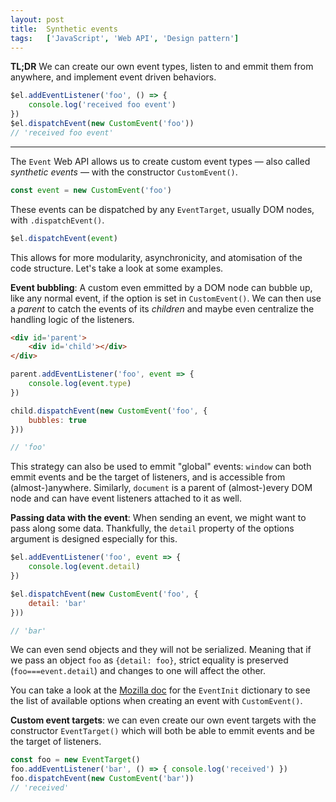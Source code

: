 ```yaml
---
layout: post
title:  Synthetic events
tags:   ['JavaScript', 'Web API', 'Design pattern']
---
```


**TL;DR** We can create our own event types, listen to and emmit them from anywhere, and implement event driven behaviors.
``` javascript
$el.addEventListener('foo', () => { 
    console.log('received foo event') 
})
$el.dispatchEvent(new CustomEvent('foo'))
// 'received foo event'
```

<hr>

The `Event` Web API allows us to create custom event types — also called *synthetic events* — with the constructor `CustomEvent()`.
```javascript
const event = new CustomEvent('foo')
```
These events can be dispatched by any `EventTarget`, usually DOM nodes, with `.dispatchEvent()`.
```javascript
$el.dispatchEvent(event)
```
This allows for more modularity, asynchronicity, and atomisation of the code structure. Let's take a look at some examples.

**Event bubbling**: A custom even emmitted by a DOM node can bubble up, like any normal event, if the option is set in `CustomEvent()`. We can then use a *parent* to catch the events of its *children* and maybe even centralize the handling logic of the listeners.
```html
<div id='parent'>
    <div id='child'></div>
</div>
```
``` javascript
parent.addEventListener('foo', event => {
    console.log(event.type)
})

child.dispatchEvent(new CustomEvent('foo', { 
    bubbles: true 
}))

// 'foo'
```
This strategy can also be used to emmit "global" events: `window` can both emmit events and be the target of listeners, and is accessible from (almost-)anywhere. Similarly, `document` is a parent of (almost-)every DOM node and can have event listeners attached to it as well.

**Passing data with the event**: When sending an event, we might want to pass along some data. Thankfully, the `detail` property of the options argument is designed especially for this.
```javascript
$el.addEventListener('foo', event => {
    console.log(event.detail)
})

$el.dispatchEvent(new CustomEvent('foo', {
    detail: 'bar' 
}))

// 'bar'
```
We can even send objects and they will not be serialized. Meaning that if we pass an object `foo` as `{detail: foo}`, strict equality is preserved (`foo===event.detail`) and changes to one will affect the other.

You can take a look at the [Mozilla doc](https://developer.mozilla.org/en-US/docs/Web/API/Event/Event) for the `EventInit` dictionary to see the list of available options when creating an event with `CustomEvent()`.

**Custom event targets**: we can even create our own event targets with the constructor `EventTarget()` which will both be able to emmit events and be the target of listeners.
``` javascript
const foo = new EventTarget()
foo.addEventListener('bar', () => { console.log('received') })
foo.dispatchEvent(new CustomEvent('bar'))
// 'received'
```